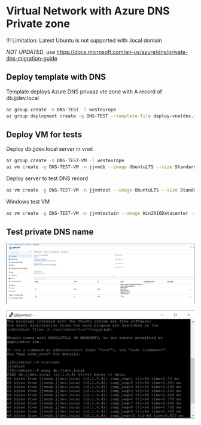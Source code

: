 # Virtual Network with Azure DNS Private zone

!!! Limitation: Latest Ubuntu is not supported with .local domain

*NOT UPDATED*, use https://docs.microsoft.com/en-us/azure/dns/private-dns-migration-guide

## Deploy template with DNS

Template deploys Azure DNS privaaz vte zone with A record of db.jjdev.local

```bash
az group create -n DNS-TEST -l westeurope
az group deployment create -g DNS-TEST --template-file deploy-vnetdns.json --parameters deploy-vnetdns-params.json
```

## Deploy VM for tests

Deploy db.jjdev.local server in vnet

```bash
az group create -n DNS-TEST-VM -l westeurope
az vm create -g DNS-TEST-VM -n jjvmdb --image UbuntuLTS --size Standard_B1ms --subnet $(az network vnet subnet show -g DNS-TEST --vnet-name jjtestdns-vnet -n backend -o tsv --query id) --private-ip-address 10.1.0.4 --public-ip-address "" --authentication-type password --admin-username jj --admin-password Azure-1234567890 --no-wait
```

Deploy server to test DNS record

```bash
az vm create -g DNS-TEST-VM -n jjvmtest --image UbuntuLTS --size Standard_B1ms --subnet $(az network vnet subnet show -g DNS-TEST --vnet-name jjtestdns-vnet -n backend -o tsv --query id) --authentication-type password --admin-username jj --admin-password Azure-1234567890
```

Windows test VM

```bash
az vm create -g DNS-TEST-VM -n jjvmtestwin --image Win2016Datacenter --size Standard_B2ms --subnet $(az network vnet subnet show -g DNS-TEST --vnet-name jjtestdns-vnet -n backend -o tsv --query id) --authentication-type password --admin-username jj --admin-password Azure-1234567890
```

## Test private DNS name
![Ping](media/dns-zone.png)

![Ping](media/ping.png)
